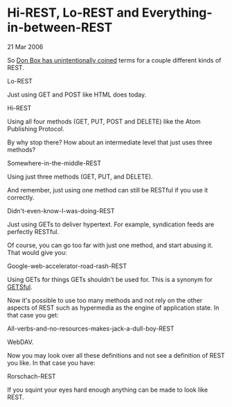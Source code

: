 # **Hi-REST, Lo-REST and Everything-in-between-REST**

21 Mar 2006

So [Don Box has unintentionally coined](http://pluralsight.com/blogs/dbox/archive/2006/03/18/20235.aspx) terms for a couple different kinds of REST.

Lo-REST

Just using GET and POST like HTML does today.

Hi-REST

Using all four methods (GET, PUT, POST and DELETE) like the Atom Publishing Protocol.

By why stop there? How about an intermediate level that just uses three methods?

Somewhere-in-the-middle-REST

Using just three methods (GET, PUT, and DELETE).

And remember, just using one method can still be RESTful if you use it correctly.

Didn't-even-know-I-was-doing-REST

Just using GETs to deliver hypertext. For example, syndication feeds are perfectly RESTful.

Of course, you can go too far with just one method, and start abusing it. That would give you:

Google-web-accelerator-road-rash-REST

Using GETs for things GETs shouldn't be used for. This is a synonym for [GETSful](http://bitworking.org/news/GETSful).

Now it's possible to use too many methods and not rely on the other aspects of REST such as hypermedia as the engine of application state. In that case you get:

All-verbs-and-no-resources-makes-jack-a-dull-boy-REST

WebDAV.

Now you may look over all these definitions and not see a definition of REST you like. In that case you have:

Rorschach-REST

If you squint your eyes hard enough anything can be made to look like REST.
